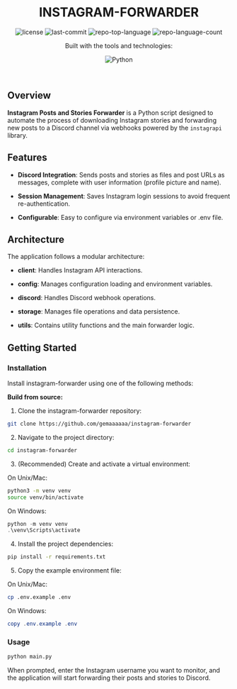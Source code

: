 <p align="center"><h1 align="center">INSTAGRAM-FORWARDER</h1></p>

<p align="center">
	<img src="https://img.shields.io/github/license/gemaaaaaa/instagram-forwarder?style=for-the-badge&logo=opensourceinitiative&logoColor=white&color=dd2a7b" alt="license">
	<img src="https://img.shields.io/github/last-commit/gemaaaaaa/instagram-forwarder?style=for-the-badge&logo=git&logoColor=white&color=dd2a7b" alt="last-commit">
	<img src="https://img.shields.io/github/languages/top/gemaaaaaa/instagram-forwarder?style=for-the-badge&color=dd2a7b" alt="repo-top-language">
	<img src="https://img.shields.io/github/languages/count/gemaaaaaa/instagram-forwarder?style=for-the-badge&color=dd2a7b" alt="repo-language-count">
</p>
<p align="center">Built with the tools and technologies:</p>
<p align="center">
	<img src="https://img.shields.io/badge/Python-3776AB.svg?style=for-the-badge&logo=Python&logoColor=white" alt="Python">
</p>
<br>


##  Overview

**Instagram Posts and Stories Forwarder** is a Python script designed to automate the process of downloading Instagram stories and forwarding new posts to a Discord channel via webhooks powered by the `instagrapi` library. 


##  Features

- **Discord Integration**: Sends posts and stories as files and post URLs as messages, complete with user information (profile picture and name).
     
- **Session Management**: Saves Instagram login sessions to avoid frequent re-authentication.

- **Configurable**: Easy to configure via environment variables or .env file.

##  Architecture

The application follows a modular architecture:

- **client**: Handles Instagram API interactions.
  
- **config**: Manages configuration loading and environment variables.
  
- **discord**: Handles Discord webhook operations.
  
- **storage**: Manages file operations and data persistence.
  
- **utils**: Contains utility functions and the main forwarder logic.

##  Getting Started

###  Installation

Install instagram-forwarder using one of the following methods:

**Build from source:**

1. Clone the instagram-forwarder repository:
```sh
git clone https://github.com/gemaaaaaa/instagram-forwarder
```

2. Navigate to the project directory:
```sh
cd instagram-forwarder
```

3. (Recommended) Create and activate a virtual environment:

On Unix/Mac:
```sh
python3 -m venv venv
source venv/bin/activate
```
On Windows:
```powershell
python -m venv venv
.\venv\Scripts\activate
```

4. Install the project dependencies:

```sh
pip install -r requirements.txt
```

5. Copy the example environment file:

On Unix/Mac:
```sh
cp .env.example .env
```
On Windows:
```powershell
copy .env.example .env
```

###  Usage
```sh
python main.py
```

When prompted, enter the Instagram username you want to monitor, and the application will start forwarding their posts and stories to Discord.
